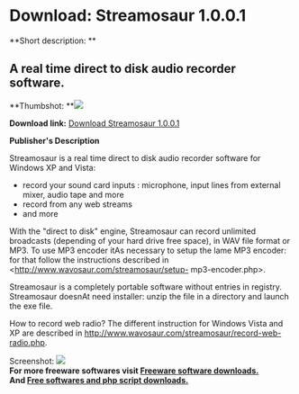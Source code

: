 # Download: Streamosaur 1.0.0.1

**Short description: **

## A real time direct to disk audio recorder software.

  
**Thumbshot: **![](http://www.freewarefiles.com/screenshot/streamosaur_md.jpg)   
  
**Download link:** [Download Streamosaur 1.0.0.1](http://freesoftwares.boysofts.com/Streamosaur_program_45776.html)  
  

**Publisher's Description**  
  

Streamosaur is a real time direct to disk audio recorder software for Windows
XP and Vista:

  * record your sound card inputs : microphone, input lines from external mixer, audio tape and more 
  * record from any web streams 
  * and more 

With the "direct to disk" engine, Streamosaur can record unlimited broadcasts
(depending of your hard drive free space), in WAV file format or MP3. To use
MP3 encoder itAs necessary to setup the lame MP3 encoder: for that follow the
instructions described in <http://www.wavosaur.com/streamosaur/setup-
mp3-encoder.php>.

Streamosaur is a completely portable software without entries in registry.
Streamosaur doesnAt need installer: unzip the file in a directory and launch
the exe file.

How to record web radio? The different instruction for Windows Vista and XP
are described in <http://www.wavosaur.com/streamosaur/record-web-radio.php>.

  
  
Screenshot: ![](http://www.freewarefiles.com/screenshot/streamosaur.jpg)  
**For more freeware softwares visit [Freeware software downloads.](http://freesoftwares.boysofts.com/)**   
**And [Free softwares and php script downloads.](http://www.boysofts.com/)**

